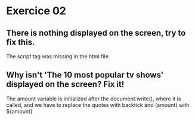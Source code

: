 # Exercice 02

## There is nothing displayed on the screen, try to fix this.

The script tag was missing in the html file.

## Why isn't 'The 10 most popular tv shows' displayed on the screen? Fix it!

The amount variable is initialized after the document.write(), where it is called, and we have to replace the quotes with backtick and (amount) with ${amount}